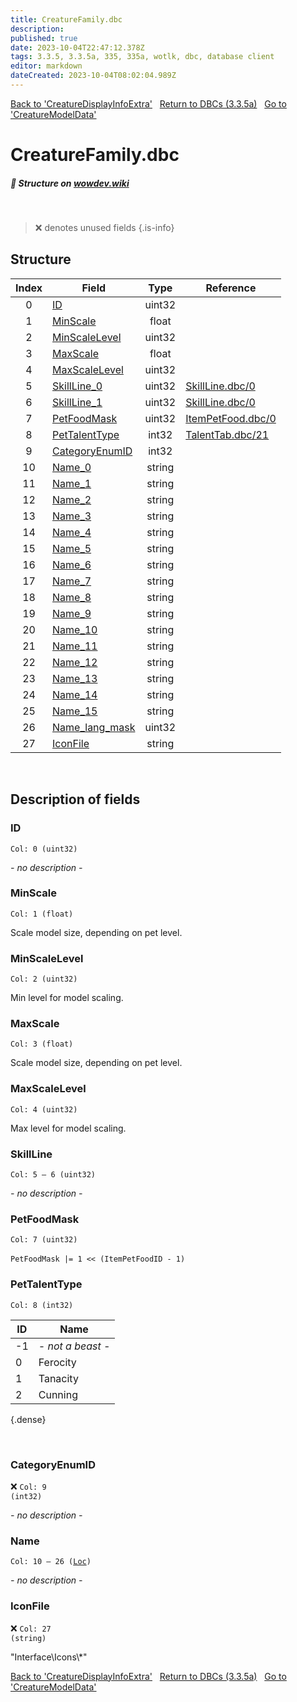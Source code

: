 ```yaml
---
title: CreatureFamily.dbc
description:
published: true
date: 2023-10-04T22:47:12.378Z
tags: 3.3.5, 3.3.5a, 335, 335a, wotlk, dbc, database client
editor: markdown
dateCreated: 2023-10-04T08:02:04.989Z
---
```


<a href="https://trinitycore.info/files/DBC/335/creaturedisplayinfoextra" class="mt-5 v-btn v-btn--depressed v-btn--flat v-btn--outlined theme--light v-size--default darkblue--text text--lighten-3"><span class="v-btn__content"><i aria-hidden="true" class="v-icon notranslate v-icon--left mdi mdi-arrow-left theme--light"></i><span>Back to 'CreatureDisplayInfoExtra'</span></span></a>&nbsp;&nbsp;&nbsp;<a href="https://trinitycore.info/files/DBC/335/DBC" class="mt-5 v-btn v-btn--depressed v-btn--flat v-btn--outlined theme--light v-size--default darkblue--text text--lighten-3"><span class="v-btn__content"><i aria-hidden="true" class="v-icon notranslate v-icon--left mdi mdi-home-outline theme--light"></i><span>Return to DBCs (3.3.5a)</span></span></a>&nbsp;&nbsp;&nbsp;<a href="https://trinitycore.info/files/DBC/335/creaturemodeldata" class="mt-5 v-btn v-btn--depressed v-btn--flat v-btn--outlined theme--light v-size--default darkblue--text text--lighten-3"><span class="v-btn__content"><span>Go to 'CreatureModelData'</span><i aria-hidden="true" class="v-icon notranslate v-icon--right mdi mdi-arrow-right theme--light"></i></span></a>

# CreatureFamily.dbc
##### :pencil: Structure on [wowdev.wiki](https://wowdev.wiki/DB/CreatureFamily)
&nbsp;

> :x: denotes unused fields
{.is-info}


## Structure

| Index | Field | Type | Reference |
| :---: | --- | :---: | --- |
| 0 | [ID](#id-alt) | uint32 |  |
| 1 | [MinScale](#minscale) | float |  |
| 2 | [MinScaleLevel](#minscalelevel) | uint32 |  |
| 3 | [MaxScale](#maxscale) | float |  |
| 4 | [MaxScaleLevel](#maxscalelevel) | uint32 |  |
| 5 | [SkillLine_0](#skillline) | uint32 | [SkillLine.dbc/0](/files/DBC/335/skillline#id-alt) |
| 6 | [SkillLine_1](#skillline) | uint32 | [SkillLine.dbc/0](/files/DBC/335/skillline#id-alt) |
| 7 | [PetFoodMask](#petfoodmask) | uint32 | [ItemPetFood.dbc/0](/files/DBC/335/itempetfood#id-alt) |
| 8 | [PetTalentType](#pettalenttype) | int32 | [TalentTab.dbc/21](/files/DBC/335/talenttab#pettalentmask) |
| 9 | [CategoryEnumID](#categoryenumid) | int32 |  |
| 10 | [Name_0](#name-alt) | string |  |
| 11 | [Name_1](#name-alt) | string |  |
| 12 | [Name_2](#name-alt) | string |  |
| 13 | [Name_3](#name-alt) | string |  |
| 14 | [Name_4](#name-alt) | string |  |
| 15 | [Name_5](#name-alt) | string |  |
| 16 | [Name_6](#name-alt) | string |  |
| 17 | [Name_7](#name-alt) | string |  |
| 18 | [Name_8](#name-alt) | string |  |
| 19 | [Name_9](#name-alt) | string |  |
| 20 | [Name_10](#name-alt) | string |  |
| 21 | [Name_11](#name-alt) | string |  |
| 22 | [Name_12](#name-alt) | string |  |
| 23 | [Name_13](#name-alt) | string |  |
| 24 | [Name_14](#name-alt) | string |  |
| 25 | [Name_15](#name-alt) | string |  |
| 26 | [Name_lang_mask](#name-alt) | uint32 |  |
| 27 | [IconFile](#iconfile) | string |  |
&nbsp;
## Description of fields

### ID <!-- {#id-alt} -->
<code>Col: 0 (uint32)</code>

*- no description -*
&nbsp;

### MinScale
<code>Col: 1 (float)</code>

Scale model size, depending on pet level.
&nbsp;

### MinScaleLevel
<code>Col: 2 (uint32)</code>

Min level for model scaling.
&nbsp;

### MaxScale
<code>Col: 3 (float)</code>

Scale model size, depending on pet level.
&nbsp;

### MaxScaleLevel
<code>Col: 4 (uint32)</code>

Max level for model scaling.
&nbsp;

### SkillLine
<code>Col: 5 &ndash; 6 (uint32)</code>

*- no description -*
&nbsp;

### PetFoodMask
<code>Col: 7 (uint32)</code>

`PetFoodMask |= 1 << (ItemPetFoodID - 1)`
&nbsp;

### PetTalentType
<code>Col: 8 (int32)</code>

| ID | Name |
|----|------|
| -1 | *- not a beast -* |
| 0 | Ferocity |
| 1 | Tanacity |
| 2 | Cunning |
{.dense}

&nbsp;

### CategoryEnumID
:x: <code>Col: 9 (int32)</code>

*- no description -*
&nbsp;

### Name <!-- {#name-alt} -->
<code>Col: 10 &ndash; 26 ([Loc](/how-to/localization))</code>

*- no description -*
&nbsp;

### IconFile
:x: <code>Col: 27 (string)</code>

"Interface\\Icons\\\*"
&nbsp;

<a href="https://trinitycore.info/files/DBC/335/creaturedisplayinfoextra" class="mt-5 v-btn v-btn--depressed v-btn--flat v-btn--outlined theme--light v-size--default darkblue--text text--lighten-3"><span class="v-btn__content"><i aria-hidden="true" class="v-icon notranslate v-icon--left mdi mdi-arrow-left theme--light"></i><span>Back to 'CreatureDisplayInfoExtra'</span></span></a>&nbsp;&nbsp;&nbsp;<a href="https://trinitycore.info/files/DBC/335/DBC" class="mt-5 v-btn v-btn--depressed v-btn--flat v-btn--outlined theme--light v-size--default darkblue--text text--lighten-3"><span class="v-btn__content"><i aria-hidden="true" class="v-icon notranslate v-icon--left mdi mdi-home-outline theme--light"></i><span>Return to DBCs (3.3.5a)</span></span></a>&nbsp;&nbsp;&nbsp;<a href="https://trinitycore.info/files/DBC/335/creaturemodeldata" class="mt-5 v-btn v-btn--depressed v-btn--flat v-btn--outlined theme--light v-size--default darkblue--text text--lighten-3"><span class="v-btn__content"><span>Go to 'CreatureModelData'</span><i aria-hidden="true" class="v-icon notranslate v-icon--right mdi mdi-arrow-right theme--light"></i></span></a>
